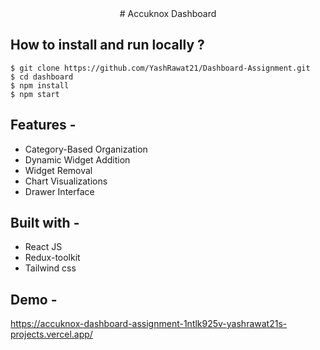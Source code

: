 <div align="center"> 
# Accuknox Dashboard 
</div>

## **How to install and run locally ?**

```
$ git clone https://github.com/YashRawat21/Dashboard-Assignment.git
$ cd dashboard
$ npm install
$ npm start
```

## **Features -**

- Category-Based Organization
- Dynamic Widget Addition
- Widget Removal
- Chart Visualizations
- Drawer Interface

## **Built with -**

- React JS
- Redux-toolkit
- Tailwind css


## **Demo -**
https://accuknox-dashboard-assignment-1ntlk925v-yashrawat21s-projects.vercel.app/

